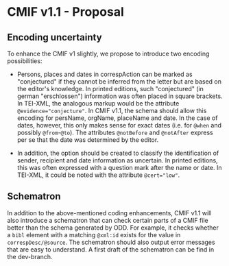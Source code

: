 # CMIF v1.1 - Proposal

## Encoding uncertainty

To enhance the CMIF v1 slightly, we propose to introduce two encoding possibilities:

* Persons, places and dates in correspAction can be marked as "conjectured" if they cannot be inferred from the letter but are based on the editor's knowledge. In printed editions, such "conjectured" (in german "erschlossen") information was often placed in square brackets. In TEI-XML, the analogous markup would be the attribute `@evidence="conjecture"`. In CMIF v1.1, the schema should allow this encoding for persName, orgName, placeName and date. In the case of dates, however, this only makes sense for exact dates (i.e. for `@when` and possibly `@from`-`@to`). The attributes `@notBefore` and `@notAfter` express per se that the date was determined by the editor. 

* In addition, the option should be created to classify the identification of sender, recipient and date information as uncertain. In printed editions, this was often expressed with a question mark after the name or date. In TEI-XML, it could be noted with the attribute `@cert="low"`.  

## Schematron

In addition to the above-mentioned coding enhancements, CMIF v1.1 will also introduce a schematron that can check certain parts of a CMIF file better than the schema generated by ODD. For example, it checks whether a `bibl` element with a matching `@xml:id` exists for the value in `correspDesc/@source`. The schematron should also output error messages that are easy to understand. A first draft of the schematron can be find in the dev-branch.